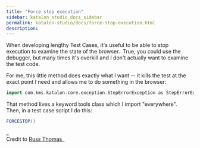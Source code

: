 ```yaml
---
title: "Force stop execution" 
sidebar: katalon_studio_docs_sidebar
permalink: katalon-studio/docs/force-stop-execution.html 
description: 
---
```

When developing lengthy Test Cases, it's useful to be able to stop execution to examine the state of the browser.  True, you could use the debugger, but many times it's overkill and I don't actually want to examine the test code.  
  
For me, this little method does exactly what I want -- it kills the test at the exact point I need and allows me to do something in the browser:

```groovy
import com.kms.katalon.core.exception.StepErrorException as StepErrorException...public class mytools {  static void FORCESTOP() {    throw new StepErrorException("FORCEDSTOP")  } ...}
```

That method lives a keyword tools class which I import "everywhere".  Then, in a test case script I do this:

```groovy
FORCESTOP()
```

_  
Credit to [Russ Thomas](https://forum.katalon.com/discussion/7482/tip-forcestop)_